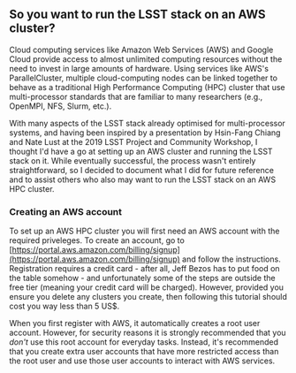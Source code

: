## So you want to run the LSST stack on an AWS cluster?

Cloud computing services like Amazon Web Services (AWS) and Google Cloud provide access to almost unlimited computing resources without the need to invest in large amounts of hardware. Using services like AWS's ParallelCluster, multiple cloud-computing nodes can be linked together to behave as a traditional High Performance Computing (HPC) cluster that use multi-processor standards that are familiar to many researchers (e.g., OpenMPI, NFS, Slurm, etc.).

With many aspects of the LSST stack already optimised for multi-processor systems, and having been inspired by a presentation by Hsin-Fang Chiang and Nate Lust at the 2019 LSST Project and Community Workshop, I thought I'd have a go at setting up an AWS cluster and running the LSST stack on it. While eventually successful, the process wasn't entirely straightforward, so I decided to document what I did for future reference and to assist others who also may want to run the LSST stack on an AWS HPC cluster.

### Creating an AWS account

To set up an AWS HPC cluster you will first need an AWS account with the required priveleges. To create an account, go to [https://portal.aws.amazon.com/billing/signup](https://portal.aws.amazon.com/billing/signup) and follow the instructions. Registration requires a credit card - after all, Jeff Bezos has to put food on the table somehow - and unfortunately some of the steps are outside the free tier (meaning your credit card will be charged). However, provided you ensure you delete any clusters you create, then following this tutorial should cost you way less than 5 US$.

When you first register with AWS, it automatically creates a root user account. However, for security reasons it is strongly recommended that you _don't_ use this root account for everyday tasks. Instead, it's recommended that you create extra user accounts that have more restricted access than the root user and use those user accounts to interact with AWS services.

